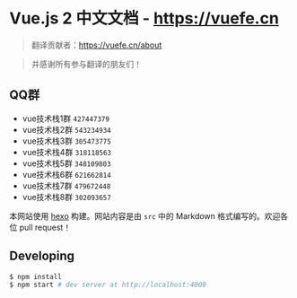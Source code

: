 # Vue.js 2 中文文档 - https://vuefe.cn

> 翻译贡献者：https://vuefe.cn/about

> 并感谢所有参与翻译的朋友们！

## QQ群

- vue技术栈1群 `427447379`
- vue技术栈2群 `543234934`
- vue技术栈3群 `305473775`
- vue技术栈4群 `318118563`
- vue技术栈5群 `348109803`
- vue技术栈6群 `621662814`
- vue技术栈7群 `479672448`
- vue技术栈8群 `302093657`

本网站使用 [hexo](http://hexo.io/) 构建。网站内容是由 `src` 中的 Markdown 格式编写的。欢迎各位 pull request！

## Developing

``` bash
$ npm install
$ npm start # dev server at http://localhost:4000
```
